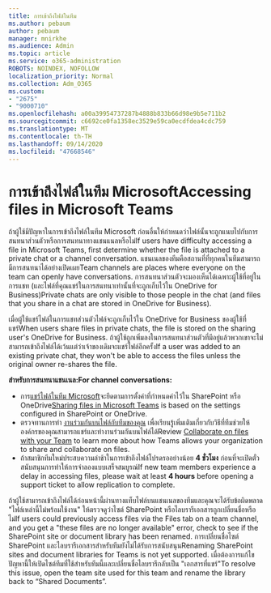 ```yaml
---
title: การเข้าถึงไฟล์ในทีม
ms.author: pebaum
author: pebaum
manager: mnirkhe
ms.audience: Admin
ms.topic: article
ms.service: o365-administration
ROBOTS: NOINDEX, NOFOLLOW
localization_priority: Normal
ms.collection: Adm_O365
ms.custom:
- "2675"
- "9000710"
ms.openlocfilehash: a00a39954737287b4888b833b66d98e9b5e711b2
ms.sourcegitcommit: c6692ce0fa1358ec3529e59ca0ecdfdea4cdc759
ms.translationtype: MT
ms.contentlocale: th-TH
ms.lasthandoff: 09/14/2020
ms.locfileid: "47668546"
---
```

# <a name="accessing-files-in-microsoft-teams"></a><span data-ttu-id="8228f-102">การเข้าถึงไฟล์ในทีม Microsoft</span><span class="sxs-lookup"><span data-stu-id="8228f-102">Accessing files in Microsoft Teams</span></span>

<span data-ttu-id="8228f-103">ถ้าผู้ใช้มีปัญหาในการเข้าถึงไฟล์ในทีม Microsoft ก่อนอื่นให้กำหนดว่าไฟล์นั้นจะถูกแนบไปกับการสนทนาส่วนตัวหรือการสนทนาทางแชนแนลหรือไม่</span><span class="sxs-lookup"><span data-stu-id="8228f-103">If users have difficulty accessing a file in Microsoft Teams, first determine whether the file is attached to a private chat or a channel conversation.</span></span> <span data-ttu-id="8228f-104">แชนเนลของทีมคือสถานที่ที่ทุกคนในทีมสามารถมีการสนทนาได้อย่างเปิดเผย</span><span class="sxs-lookup"><span data-stu-id="8228f-104">Team channels are places where everyone on the team can openly have conversations.</span></span> <span data-ttu-id="8228f-105">การสนทนาส่วนตัวจะมองเห็นได้เฉพาะผู้ใช้ที่อยู่ในการแชท (และไฟล์ที่คุณแชร์ในการสนทนาเท่านั้นที่จะถูกเก็บไว้ใน OneDrive for Business)</span><span class="sxs-lookup"><span data-stu-id="8228f-105">Private chats are only visible to those people in the chat (and files that you share in a chat are stored in OneDrive for Business).</span></span>

<span data-ttu-id="8228f-106">เมื่อผู้ใช้แชร์ไฟล์ในการแชทส่วนตัวไฟล์จะถูกเก็บไว้ใน OneDrive for Business ของผู้ใช้ที่แชร์</span><span class="sxs-lookup"><span data-stu-id="8228f-106">When users share files in private chats, the file is stored on the sharing user's OneDrive for Business.</span></span> <span data-ttu-id="8228f-107">ถ้าผู้ใช้ถูกเพิ่มลงในการสนทนาส่วนตัวที่มีอยู่แล้วพวกเขาจะไม่สามารถเข้าถึงไฟล์ได้เว้นแต่ว่าเจ้าของเดิมจะแชร์ไฟล์อีกครั้ง</span><span class="sxs-lookup"><span data-stu-id="8228f-107">If a user was added to an existing private chat, they won't be able to access the files unless the original owner re-shares the file.</span></span>    

<span data-ttu-id="8228f-108">**สำหรับการสนทนาแชนเนล:**</span><span class="sxs-lookup"><span data-stu-id="8228f-108">**For channel conversations:**</span></span>

- <span data-ttu-id="8228f-109">การ[แชร์ไฟล์ในทีม Microsoft](https://docs.microsoft.com/MicrosoftTeams/sharing-files-in-teams)จะยึดตามการตั้งค่าที่กำหนดค่าไว้ใน SharePoint หรือ OneDrive</span><span class="sxs-lookup"><span data-stu-id="8228f-109">[Sharing files in Microsoft Teams](https://docs.microsoft.com/MicrosoftTeams/sharing-files-in-teams) is based on the settings configured in SharePoint or OneDrive.</span></span> 
- <span data-ttu-id="8228f-110">ตรวจทานการทำ [งานร่วมกันบนไฟล์กับทีมของคุณ](https://support.office.com/article/Collaborate-on-files-with-your-Team-9b200289-dbac-4823-85bd-628a5c7bb0ae) เพื่อเรียนรู้เพิ่มเติมเกี่ยวกับวิธีที่ทีมช่วยให้องค์กรของคุณสามารถแชร์และทำงานร่วมกันบนไฟล์ได้</span><span class="sxs-lookup"><span data-stu-id="8228f-110">Review [Collaborate on files with your Team](https://support.office.com/article/Collaborate-on-files-with-your-Team-9b200289-dbac-4823-85bd-628a5c7bb0ae) to learn more about how Teams allows your organization to share and collaborate on files.</span></span> 
- <span data-ttu-id="8228f-111">ถ้าสมาชิกทีมใหม่ประสบความล่าช้าในการเข้าถึงไฟล์โปรดรออย่างน้อย **4 ชั่วโมง** ก่อนที่จะเปิดตั๋วสนับสนุนการทำให้การจำลองแบบเสร็จสมบูรณ์</span><span class="sxs-lookup"><span data-stu-id="8228f-111">If new team members experience a delay in accessing files, please wait at least **4 hours** before opening a support ticket to allow replication to complete.</span></span> 

<span data-ttu-id="8228f-112">ถ้าผู้ใช้สามารถเข้าถึงไฟล์ได้ก่อนหน้านี้ผ่านทางแท็บไฟล์บนแชนเนลของทีมและคุณจะได้รับข้อผิดพลาด "ไฟล์เหล่านี้ไม่พร้อมใช้งาน" ให้ตรวจดูว่าไซต์ SharePoint หรือไลบรารีเอกสารถูกเปลี่ยนชื่อหรือไม่</span><span class="sxs-lookup"><span data-stu-id="8228f-112">If users could previously access files via the Files tab on a team channel, and you get a "these files are no longer available" error, check to see if the SharePoint site or document library has been renamed.</span></span> <span data-ttu-id="8228f-113">การเปลี่ยนชื่อไซต์ SharePoint และไลบรารีเอกสารสำหรับทีมยังไม่ได้รับการสนับสนุน</span><span class="sxs-lookup"><span data-stu-id="8228f-113">Renaming SharePoint sites and document libraries for Teams is not yet supported.</span></span> <span data-ttu-id="8228f-114">เมื่อต้องการแก้ไขปัญหานี้ให้เปิดไซต์ทีมที่ใช้สำหรับทีมนี้และเปลี่ยนชื่อไลบรารีกลับเป็น "เอกสารที่แชร์"</span><span class="sxs-lookup"><span data-stu-id="8228f-114">To resolve this issue, open the team site used for this team and rename the library back to “Shared Documents”.</span></span>
